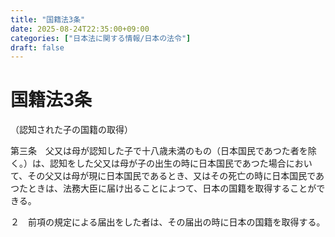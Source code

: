 ```yaml
---
title: "国籍法3条"
date: 2025-08-24T22:35:00+09:00
categories: ["日本法に関する情報/日本の法令"]
draft: false
---
```


# 国籍法3条

（認知された子の国籍の取得）

第三条　父又は母が認知した子で十八歳未満のもの（日本国民であつた者を除く。）は、認知をした父又は母が子の出生の時に日本国民であつた場合において、その父又は母が現に日本国民であるとき、又はその死亡の時に日本国民であつたときは、法務大臣に届け出ることによつて、日本の国籍を取得することができる。

２　前項の規定による届出をした者は、その届出の時に日本の国籍を取得する。
